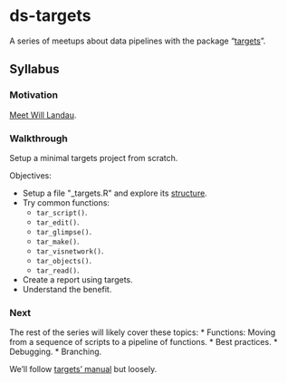 
<!-- README.md is generated from README.Rmd. Please edit that file -->

# ds-targets

A series of meetups about data pipelines with the package
“[targets](https://docs.ropensci.org/targets/)”.

## Syllabus

### Motivation

[Meet Will
Landau](https://github.com/2DegreesInvesting/ds-incubator/issues/70).

### Walkthrough

Setup a minimal targets project from scratch.

Objectives:

-   Setup a file "\_targets.R" and explore its
    [structure](https://books.ropensci.org/targets/walkthrough.html#file-structure).
-   Try common functions:
    -   `tar_script()`.
    -   `tar_edit()`.
    -   `tar_glimpse()`.
    -   `tar_make()`.
    -   `tar_visnetwork()`.
    -   `tar_objects()`.
    -   `tar_read()`.
-   Create a report using targets.
-   Understand the benefit.

### Next

The rest of the series will likely cover these topics: \* Functions:
Moving from a sequence of scripts to a pipeline of functions. \* Best
practices. \* Debugging. \* Branching.

We’ll follow [targets’ manual](https://books.ropensci.org/targets/) but
loosely.
